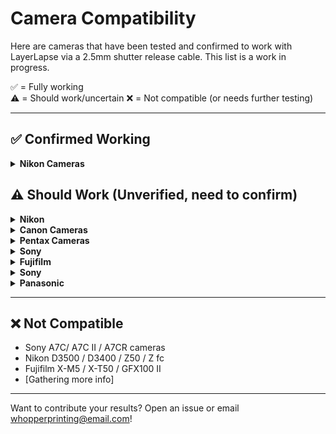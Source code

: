 # Camera Compatibility

Here are cameras that have been tested and confirmed to work with LayerLapse via a 2.5mm shutter release cable. This list is a work in progress.

✅ = Fully working  
⚠️ = Should work/uncertain
❌ = Not compatible (or needs further testing)

---

## ✅ Confirmed Working

<details>
<summary><strong>Nikon Cameras</strong></summary>

- Z7
- Z7 II
- Z6
- Z6 II
- Z6 III
- Z5
- D750
- D780
- P1000
- D7500
- D7200
- D5600
- D5500
- D5300
- D5200
- D5100
- D5000
- D3300
- D3200
- D7000
- D7100
- D610
- D600
- D90
- Df
- Nikon Coolpix P7700 / Coolpix P7800 / Coolpix P1000 / Coolpix P1100

</details>

## ⚠️ Should Work (Unverified, need to confirm)

<details>
<summary><strong>Nikon</strong></summary>
  
- Nikon Z9 / Z8
- Nikon D850 / D810 / D800 / D700 / D500
- Nikon D1 / D1h / D1x / D2H / D2x / D2Xs / D3 / D3s / D3x / D4 / D4s / D5 / D100 / D200 / D300 / D300s
- Nikon F5 / F6 / F90 / F90x / F100

</details>

<details>
<summary><strong>Canon Cameras</strong></summary>
  
- EOS R1 / R3 / R5 / R5 Mark II
- EOS 1D / 1D C / 1Ds / 1D Mark II / 1D Mark II N / 1D Mark III / 1D Mark IV / 1D X Mark III / 1D X Mark II / 1Ds Mark II / 1Ds Mark III 
- EOS 5D / 5DS / 5DS R / 5D Mark II / 5D Mark III / 5D Mark IV / 6D / 6D Mark II / 7D / 7D Mark II
- EOS 10D / 20D / 20Da / 30D / 40D / 50D / EOS 1V / EOS 3 / D30 / D60 / D2000
- Rebel XS(1000D) / T3(1100D) / T5(1200D) / T6(1300D) / T7(1500D) / SL1(100D) / SL2(200D) / SL3(250D) / XT(350D) / XTi(400D) / XSi(450D) / T1i(500D) / T2i(550D) / T3i(600D) / T4i(650D) / T5i(700D) / T6i(750D) / T6s(760D) / T7i(800D) / T8i(850D)
- EOS 60D / 60Da / 70D / 77D / 80D / 90D / R / RP / R6 / R6 Mark II / R7 / R8 / R10 / R100 / M6 / M6 Mark II / M5 
- Powershot G10 / G11 / G12 / G15 / G16 / G1X / G1X Mark II / G1X Mark III / G3X / G5X / SX50 HS / SX60 HS / SX70 HS

</details>

<details>
<summary><strong>Pentax Cameras</strong></summary>
  
- K1 / K3 / K3 II / K5 / K5 II / K5 IIs / K7 / K30 / K50 / K10D / K20D / K100D / K100D Super / K110D / K200D / K500 / 645D / 645Z / ist / ist D / ist DL / ist DL2 / ist Ds / ist DS2 / MZ-6 / MZ-L / ZX-L

</details>

<details>
  
<summary><strong>Sony</strong></summary>
  
- Sony Alpha A58 / A3000 / A3500 / A5000 / A5100 / A6000 / A6100 / A6300 / A6400 / A6500 / A6600
- Sony Alpha A1 / A1 II / A9 / A9 II / A9 III / A7 / A7 II / A7 III / A7 IV / A7R / A7R II / A7R III / A7R IV / A7R V / A7S / A7S II / A7S III / NEX-3NL
- Sony DSC-HX300 / HX400 / HX400V / HX50V / HX60V / HX90 / HX90V
- Sony DSC-RX10 / RX10 II / RX10 III / RX10 IV / RX100 II / RX100 III / RX100 IV / RX100 V / RX100 VI / RX100 VII / RX1R II / WX500 / ZV-1

</details>

<details>

<summary><strong>Fujifilm</strong></summary>

</br>
Works with Fujifilm cameras that have a 2.5mm socket:
</br>
</br>

- Fujifilm X-T5 / X-T4 / X-T3 / X-T2 / X-T1 / X-T30 II / X-T30 / X-T20 / X-T10 / X-T100 / X-H1 / X-H2 / X-H2S / X-A5
- Fujifilm GFX100SII / GFX 100S / GFX 100 / GFX 50R / GFX 50S / GFX 50S II
- Fujifilm X100VI / X100V / X100F / X100T / X70 / X30 / XF10
- Fujifilm X-E3 / X-E2S / X-E2 / X-E1
- Fujifilm X-PRO3 / X-PRO2

</details>

<details>
  
<summary><strong>Sony</strong></summary>
  
- Sony Alpha A58 / A3000 / A3500 / A5000 / A5100 / A6000 / A6100 / A6300 / A6400 / A6500 / A6600
- Sony Alpha A1 / A1 II / A9 / A9 II / A9 III / A7 / A7 II / A7 III / A7 IV / A7R / A7R II / A7R III / A7R IV / A7R V / A7S / A7S II / A7S III / NEX-3NL
- Sony DSC-HX300 / HX400 / HX400V / HX50V / HX60V / HX90 / HX90V
- Sony DSC-RX10 / RX10 II / RX10 III / RX10 IV / RX100 II / RX100 III / RX100 IV / RX100 V / RX100 VI / RX100 VII / RX1R II / WX500 / ZV-1

</details>

<details>
  
<summary><strong>Panasonic</strong></summary>
  
- DC-S1 / DC-S1R / DC-S1H / DC-S5 / DC-G9 / G9 II / DC-GH7 / DC-GH6 / DC-GH5 / DC-GH5S / DC-FZ2500 / DC-FZ2000 / DC-FZ1000 / DC-FZ1000 II
- DMC-G1 / DMC-G10 / DMC-G2 / DMC-G3 / DMC-G5 / DMC-G6 / DMC-G7 / DMC-G85 / DMC-GF1 / DMC-GH1 / DMC-GH2 / DMC-GH3 / DMC-GH4 / DMC-GX7 / DMC-GX8 / L1 / L-10 / LC-1 / DMC-FZ300 / DMC-FZ100 / DMC-FZ150 / DMC-FZ20 / DMC-FZ200 / DMC-FZ20K / DMC-FZ20S / DMC-FZ30 / DMC-FZ30K / DMC-FZ30S / DMC-FZ50 / DMC-FZ50K / DMC-FZ50S
- Lumix S9 Cameras
- G100D Cameras

</details>

---

## ❌ Not Compatible
- Sony A7C/ A7C II / A7CR cameras
- Nikon D3500 / D3400 / Z50 / Z fc
- Fujifilm X-M5 / X-T50 / GFX100 II
- [Gathering more info]

---

Want to contribute your results? Open an issue or email [whopperprinting@email.com](mailto:whopperprinting@email.com)!
